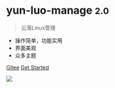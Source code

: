 # yun-luo-manage <small>2.0</small>

> 云落Linux管理

- 操作简单，功能实用
- 界面美观
- 众多主题

[Gitee](https://gitee.com/qiaoshengda/yun-luo-manage)
[Get Started](#云落linux服务器管理（开发中）)

<!-- 背景图片 -->

![](https://esion.xyz/assets/image/background.jpg)
